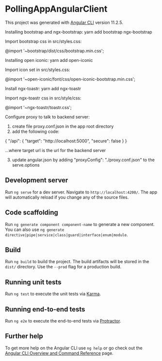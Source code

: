 # PollingAppAngularClient

This project was generated with [Angular CLI](https://github.com/angular/angular-cli) version 11.2.5.

Installing bootstrap and ngx-bootstrap: yarn add bootstrap ngx-bootstrap

Import bootstrap css in src/styles.css:

@import '~bootstrap/dist/css/bootstrap.min.css';

Installing open iconic: yarn add open-iconic

Import icon set in src/styles.css:

@import '~open-iconic/font/css/open-iconic-bootstrap.min.css';

Install ngx-toastr: yarn add ngx-toastr

Import ngx-toastr css in src/style/css:

@import '~ngx-toastr/toastr.css';

Configure proxy to talk to backend server:

1. create file proxy.conf.json in the app root directory
2. add the following code:

{
"/api": {
"target": "http://localhost:5000",
"secure": false
}
}

...where target url is the url for the backend server

3. update angular.json by adding "proxyConfig": "./proxy.conf.json" to the serve.options

## Development server

Run `ng serve` for a dev server. Navigate to `http://localhost:4200/`. The app will automatically reload if you change any of the source files.

## Code scaffolding

Run `ng generate component component-name` to generate a new component. You can also use `ng generate directive|pipe|service|class|guard|interface|enum|module`.

## Build

Run `ng build` to build the project. The build artifacts will be stored in the `dist/` directory. Use the `--prod` flag for a production build.

## Running unit tests

Run `ng test` to execute the unit tests via [Karma](https://karma-runner.github.io).

## Running end-to-end tests

Run `ng e2e` to execute the end-to-end tests via [Protractor](http://www.protractortest.org/).

## Further help

To get more help on the Angular CLI use `ng help` or go check out the [Angular CLI Overview and Command Reference](https://angular.io/cli) page.
